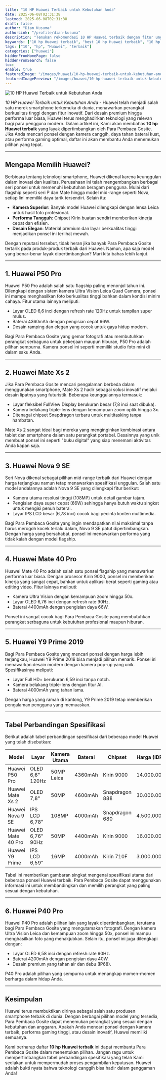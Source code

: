 ```yaml
---
title: "10 HP Huawei Terbaik untuk Kebutuhan Anda"
date: 2025-06-08T02:31:38
lastmod: 2025-06-08T02:31:38
draft: false
author: "Dian Kusuma"
authorLink: "/profile/dian-kusuma"
description: "Temukan rekomendasi 10 HP Huawei terbaik dengan fitur unggulan dan performa handal. Pilih smartphone yang cocok untuk kebutuhan Anda sekarang!"
keywords: ["10 hp Huawei terbaik", "best 10 hp Huawei terbaik", "10 hp Huawei terbaik guide"]
tags: ["10", "hp", "Huawei", "terbaik"]
categories: ["huawei"]
hiddenFromHomePage: false
hiddenFromSearch: false
toc:
enable: true
featuredImage: "/images/huawei/10-hp-huawei-terbaik-untuk-kebutuhan-anda.jpg"
featuredImagePreview: "/images/huawei/10-hp-huawei-terbaik-untuk-kebutuhan-anda.jpg"
---
```


![10 HP Huawei Terbaik untuk Kebutuhan Anda](/images/huawei/10-hp-huawei-terbaik-untuk-kebutuhan-anda.jpg)


*10 HP Huawei Terbaik untuk Kebutuhan Anda* - Huawei telah menjadi salah satu merek smartphone terkemuka di dunia, menawarkan perangkat berkualitas tinggi dengan fitur inovatif. Dari desain premium hingga performa luar biasa, Huawei terus menghadirkan teknologi yang relevan bagi para pengguna modern. Dalam artikel ini, Kami akan membahas **10 hp Huawei terbaik** yang layak dipertimbangkan oleh Para Pembaca Gosite. Jika Anda mencari ponsel dengan kamera canggih, daya tahan baterai kuat, atau performa gaming ​optimal, daftar ini akan membantu Anda menemukan pilihan yang tepat.

---

## Mengapa Memilih Huawei?  

Berbicara tentang teknologi smartphone, Huawei dikenal karena keunggulan dalam inovasi dan kualitas. Perusahaan ini telah mengembangkan berbagai seri ponsel untuk memenuhi kebutuhan beragam pengguna. Mulai dari flagship seperti seri P dan Mate hingga model mid-range seperti Nova, setiap lini memiliki daya tarik tersendiri. Selain itu:  
- **Kamera Superior**: Banyak model Huawei dilengkapi dengan lensa Leica untuk hasil foto profesional.  
- **Performa Tangguh**: Chipset Kirin buatan sendiri memberikan kinerja cepat dan efisien.  
- **Desain Elegan**: Material premium dan layar berkualitas tinggi menjadikan ponsel ini terlihat mewah.  

Dengan reputasi tersebut, tidak heran jika banyak Para Pembaca Gosite tertarik pada produk-produk terbaik dari Huawei. Namun, apa saja model yang benar-benar layak dipertimbangkan? Mari kita bahas lebih lanjut.

---

## 1. **Huawei P50 Pro**  

Huawei P50 Pro adalah salah satu flagship paling menonjol tahun ini. Dilengkapi dengan sistem kamera Ultra Vision Leica Quad Camera, ponsel ini mampu menghasilkan foto berkualitas tinggi bahkan dalam kondisi minim cahaya. Fitur utama lainnya meliputi:  
- Layar OLED 6,6 inci dengan refresh rate 120Hz untuk tampilan super mulus.  
- Baterai 4360mAh dengan pengisian cepat 66W.  
- Desain ramping dan elegan yang cocok untuk gaya hidup modern.  

Bagi Para Pembaca Gosite yang gemar fotografi atau membutuhkan perangkat serbaguna untuk pekerjaan maupun hiburan, P50 Pro adalah pilihan sempurna. Kamera ponsel ini seperti memiliki studio foto mini di dalam saku Anda.

---

## 2. **Huawei Mate Xs 2**  

Jika Para Pembaca Gosite mencari pengalaman berbeda dalam menggunakan smartphone, Mate Xs 2 hadir sebagai solusi inovatif melalui desain lipatnya yang futuristik. Beberapa keunggulannya termasuk:  
- Layar fleksibel FullView Display berukuran besar (7,8 inci saat dibuka).  
- Kamera belakang triple-lens dengan kemampuan zoom optik hingga 3x.  
- Ditenagai chipset Snapdragon terbaru untuk multitasking tanpa hambatan.  

Mate Xs 2 sangat ideal bagi mereka yang menginginkan kombinasi antara tablet dan smartphone dalam satu perangkat portabel. Desainnya yang unik membuat ponsel ini seperti "buku digital" yang siap menemani aktivitas Anda kapan saja.

---

## 3. **Huawei Nova 9 SE**  

Seri Nova dikenal sebagai pilihan mid-range terbaik dari Huawei dengan harga terjangkau namun tetap menawarkan spesifikasi unggulan. Salah satu model andalannya adalah Nova 9 SE yang dilengkapi fitur berikut:  
- Kamera utama resolusi tinggi (108MP) untuk detail gambar tajam.  
- Pengisian daya super cepat (66W) sehingga hanya butuh waktu singkat untuk mengisi penuh baterai.  
- Layar IPS LCD besar (6,78 inci) cocok bagi pecinta konten multimedia.  

Bagi Para Pembaca Gosite yang ingin mendapatkan nilai maksimal tanpa harus merogoh kocek terlalu dalam, Nova 9 SE patut dipertimbangkan. Dengan harga yang bersahabat, ponsel ini menawarkan performa yang tidak kalah dengan model flagship.

---

## 4. **Huawei Mate 40 Pro**  

Huawei Mate 40 Pro adalah salah satu ponsel flagship yang menawarkan performa luar biasa. Dengan prosesor Kirin 9000, ponsel ini memberikan kinerja yang sangat cepat, bahkan untuk aplikasi berat seperti gaming atau editing video. Fitur lainnya meliputi:  
- Kamera Ultra Vision dengan kemampuan zoom hingga 50x.  
- Layar OLED 6,76 inci dengan refresh rate 90Hz.  
- Bater​ai 4400mAh dengan pengisian daya 66W.  

Ponsel ini sangat cocok bagi Para Pembaca Gosite yang membutuhkan perangkat serbaguna untuk kebutuhan profesional maupun hiburan.

---

## 5. **Huawei Y9 Prime 2019**  

Bagi Para Pembaca Gosite yang mencari ponsel dengan harga lebih terjangkau, Huawei Y9 Prime 2019 bisa menjadi pilihan menarik. Ponsel ini menawarkan desain modern dengan kamera pop-up yang unik. Spesifikasinya meliputi:  
- Layar Full HD+ berukuran 6,59 inci tanpa notch.  
- Kamera belakang triple-lens dengan fitur AI.  
- Baterai 4000mAh yang tahan lama.  

Dengan harga yang ramah di kantong, Y9 Prime 2019 tetap memberikan pengalaman pengguna yang memuaskan.

---

## Tabel Perbandingan Spesifikasi  

Berikut adalah tabel perbandingan spesifikasi dari beberapa model Huawei yang telah disebutkan:  

| Model             | Layar           | Kamera Utama | Baterai      | Chipset         | Harga (IDR)       |
|-------------------|-----------------|--------------|--------------|-----------------|-------------------|
| Huawei P50 Pro    | OLED 6,6" 120Hz | 50MP Leica   | 4360mAh      | Kirin 9000      | 14.000.000        |
| Huawei Mate Xs 2  | OLED 7,8"       | 50MP         | 4600mAh      | Snapdragon 888  | 30.000.000        |
| Huawei Nova 9 SE  | IPS LCD 6,78"   | 108MP        | 4000mAh      | Snapdragon 680  | 4.500.000         |
| Huawei Mate 40 Pro| OLED 6,76" 90Hz | 50MP         | 4400mAh      | Kirin 9000      | 16.000.000        |
| Huawei Y9 Prime   | IPS LCD 6,59"   | 16MP         | 4000mAh      | Kirin 710F      | 3.000.000         |

Tabel ini memberikan gambaran singkat mengenai spesifikasi utama dari beberapa ponsel Huawei terbaik. Para Pembaca Gosite dapat menggunakan informasi ​ini untuk membandingkan dan memilih perangkat yang paling sesuai dengan kebutuhan.

---

## 6. **Huawei P40 Pro**  

Huawei P40 Pro adalah pilihan lain yang layak dipertimbangkan, terutama bagi Para Pembaca Gosite yang mengutamakan fotografi. Dengan kamera Ultra Vision Leica dan kemampuan zoom hingga 50x, ponsel ini mampu menghasilkan foto yang menakjubkan. Selain itu, ponsel ini juga dilengkapi dengan:  
- Layar OLED 6,58 inci dengan refresh rate 90Hz.  
- Baterai 4200mAh dengan pengisian daya 40W.  
- Desain premium yang tahan air dan debu (IP68).  

P40 Pro adalah pilihan yang sempurna untuk menangkap momen-momen berharga dalam hidup Anda.

---

## Kesimpulan  

Huawei terus membuktikan dirinya sebagai salah satu produsen smartphone terbaik di dunia. Dengan berbagai pilihan model yang tersedia, Para Pembaca Gosite dapat menemukan perangkat yang sesuai dengan kebutuhan dan anggaran. Apakah Anda mencari ponsel dengan kamera terbaik, performa gaming tinggi, atau desain inovatif, Huawei memiliki semuanya.  

Kami berharap daftar **10 hp Huawei terbaik** ini dapat membantu Para Pembaca Gosite dalam menentukan pilihan. Jangan ragu untuk mempertimbangkan tabel perbandingan spesifikasi yang telah Kami sediakan untuk mempermudah proses pengambilan keputusan. Huawei adalah bukti nyata bahwa teknologi canggih bisa hadir dalam genggaman Anda!

